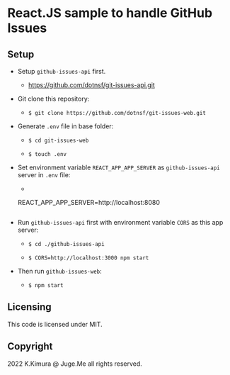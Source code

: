 # React.JS sample to handle GitHub Issues


## Setup

- Setup `github-issues-api` first.

  - https://github.com/dotnsf/git-issues-api.git

- Git clone this repository: 

  - `$ git clone https://github.com/dotnsf/git-issues-web.git`

- Generate `.env` file in base folder:

  - `$ cd git-issues-web`

  - `$ touch .env`

- Set environment variable `REACT_APP_APP_SERVER` as `github-issues-api` server in `.env` file:

  - ```
  REACT_APP_APP_SERVER=http://localhost:8080
  ```

- Run `github-issues-api` first with environment variable `CORS` as this app server:

  - `$ cd ./github-issues-api`

  - `$ CORS=http://localhost:3000 npm start`

- Then run `github-issues-web`:

  - `$ npm start`


## Licensing

This code is licensed under MIT.


## Copyright

2022 K.Kimura @ Juge.Me all rights reserved.

